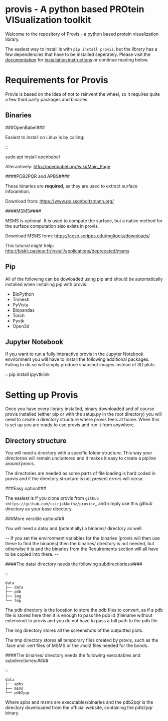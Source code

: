 # provis - A python based PROtein VISualization toolkit

Welcome to the repository of Provis - a python based protein visualization library.

The easiest way to install is with ``` pip install provis ```, but the library has a few dependencies that have to be installed seperately.
Please visit the [documentation]() for [installation instructions]() or continue reading below.

Requirements for Provis
=========================

Provis is based on the idea of not to reinvent the wheel, so it requires quite a few third party packages and binaries.

Binaries
----------------------

###OpenBabel###

Easiest to install on Linux is by calling:

::

   sudo apt install openbabel

Alterantively: http://openbabel.org/wiki/Main_Page


####PDB2PQR and APBS####

These binaries are **required**, as they are used to extract surface inforamtion.

Download from: https://www.poissonboltzmann.org/


####MSMS####

 MSMS is optional. It is used to compute the surface, but a native method for the surface computation also exists in provis.

 Download MSMS form:
 https://ccsb.scripps.edu/mgltools/downloads/

 This tutorial might help:
 http://biskit.pasteur.fr/install/applications/deprecated/msms

Pip
----------------------

 All of the following can be dowloaded using pip and should be automatically installed when installing pip with provis:

* BioPython
* Trimesh
* PyVista
* Biopandas
* Torch
* Pyvtk
* Open3d
   
Jupyter Notebook
---------------------

If you want to run a fully interactive provis in the Jupyter Notebook environment you will have to install the following additional packages. Failing to do so will simply produce snapshot images instead of 3D plots.

::
    pip install ipyvtklink
    
Setting up Provis
=========================

Once you have every library installed, binary downloaded and of course provis installed (either pip or with the setup.py in the root directory) you will need to create a directory structure where provis feels at home. When this is set up you are ready to use provis and run it from anywhere.

Directory structure
--------------------
You will need a directory with a specific folder structure.
This way your directories will remain uncluttered and it makes it easy to create a pipline around provis.

The directories are needed as some parts of file loading is hard coded in provis and if the directory structure is not present errors will occur.

###Easy option###

The easiest is if you clone provis from `github <https://github.com/czirjakkethz/provis>`_ and simply use this github directory as your base directory.

###More versitile option###

You will need a data/ and (potentially) a binaries/ directory as well.

 -- If you set the environment variables for the binaries (provis will then use these to find the binaries) then the binaries/ directory is not needed, but otherwise it is and the binaries from the Requirements section will all have to be copied into there. --

####The data/ directory needs the following subdirectiories:####

::

    data
    ├── data
    ├── pdb
    ├── img        
    └── tmp

The pdb directory is the location to store the pdb files to convert, as if a pdb file is stored here then it is enough to pass the pdb id (filename without extension) to provis and you do not have to pass a full path to the pdb file. 

The img directory stores all the screenshots of the outputted plots.

The tmp directory stores all temporary files created by provis, such as the .face and .vert files of MSMS or the .mol2 files needed for the bonds.


####The binaries/ directory needs the following executables and subdirectiories:####

::

    data
    ├── apbs
    ├── msms       
    └── pdb2pqr

Where apbs and msms are executables/binaries and the pdb2pqr is the directory downloaded from the official website, containing the pdb2pqr binary.
